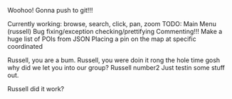 
Woohoo! Gonna push to git!!!

Currently working: browse, search, click, pan, zoom
TODO:
	Main Menu (russell)
	Bug fixing/exception checking/prettifying
	Commenting!!!
	Make a huge list of POIs from JSON
	Placing a pin on the map at specific coordinated

Russell, you are a bum.
Russell, you were doin it rong the hole time gosh why did we let you into our group?
Russell number2
Just testin some stuff out.


Russell did it work?
